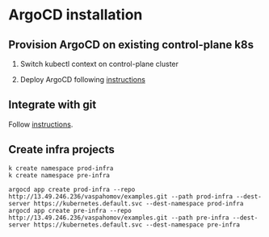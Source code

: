 # ArgoCD installation

## Provision ArgoCD on existing control-plane k8s

1. Switch kubectl context on control-plane cluster

2. Deploy ArgoCD following [instructions](https://argo-cd.readthedocs.io/en/stable/getting_started/)

## Integrate with git

Follow [instructions](https://argo-cd.readthedocs.io/en/release-1.8/user-guide/private-repositories/).

## Create infra projects

```shell
k create namespace prod-infra
k create namespace pre-infra

argocd app create prod-infra --repo http://13.49.246.236/vaspahomov/examples.git --path prod-infra --dest-server https://kubernetes.default.svc --dest-namespace prod-infra
argocd app create pre-infra --repo http://13.49.246.236/vaspahomov/examples.git --path pre-infra --dest-server https://kubernetes.default.svc --dest-namespace pre-infra
```
